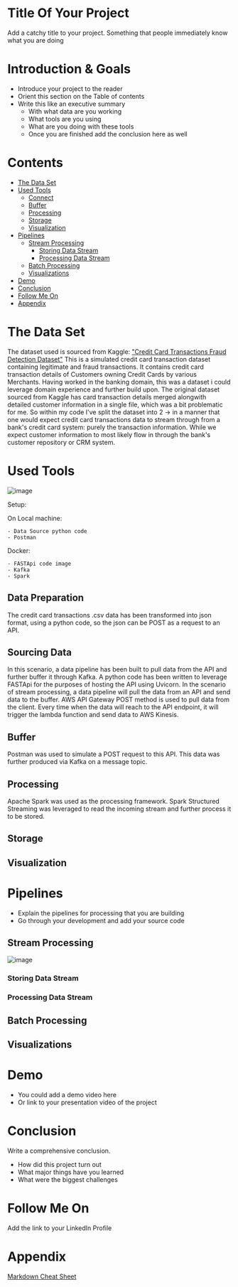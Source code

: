 
# Title Of Your Project
Add a catchy title to your project. Something that people immediately know what you are doing

# Introduction & Goals
- Introduce your project to the reader
- Orient this section on the Table of contents
- Write this like an executive summary
  - With what data are you working
  - What tools are you using
  - What are you doing with these tools
  - Once you are finished add the conclusion here as well

# Contents

- [The Data Set](#the-data-set)
- [Used Tools](#used-tools)
  - [Connect](#connect)
  - [Buffer](#buffer)
  - [Processing](#processing)
  - [Storage](#storage)
  - [Visualization](#visualization)
- [Pipelines](#pipelines)
  - [Stream Processing](#stream-processing)
    - [Storing Data Stream](#storing-data-stream)
    - [Processing Data Stream](#processing-data-stream)
  - [Batch Processing](#batch-processing)
  - [Visualizations](#visualizations)
- [Demo](#demo)
- [Conclusion](#conclusion)
- [Follow Me On](#follow-me-on)
- [Appendix](#appendix)


# The Data Set

The dataset used is sourced from Kaggle: ["Credit Card Transactions Fraud Detection Dataset"](https://www.kaggle.com/datasets/kartik2112/fraud-detection)
This is a simulated credit card transaction dataset containing legitimate and fraud transactions. It contains credit card transaction details of Customers owning Credit Cards by various Merchants. 
Having worked in the banking domain, this was a dataset i could leverage domain experience and further build upon. The original dataset sourced from Kaggle has card transaction details merged alongwith detailed customer information in a single file, which was a bit problematic for me. So within my code I've split the dataset into 2 -> in a manner that one would expect credit card transactions data to stream through from a bank's credit card system: purely the transaction information. While we expect customer information to most likely flow in through the bank's customer repository or CRM system.

# Used Tools

![image](https://github.com/melba365/data_engineering/assets/26708646/db482d15-9272-437e-8232-d6c8e7a788f9)

Setup:

  On Local machine:
    
    - Data Source python code
    - Postman
    
  Docker:
   
    - FASTApi code image
    - Kafka
    - Spark


## Data Preparation
The credit card transactions .csv data has been transformed into json format, using a python code, so the json can be POST as a request to an API.

## Sourcing Data
In this scenario, a data pipeline has been built to pull data from the API and further buffer it through Kafka. A python code has been written to leverage FASTApi for the purposes of hosting the API using Uvicorn. 
In the scenario of stream processing, a data pipeline will pull the data from an API and send data to the buffer. AWS API Gateway POST method is used to pull data from the client. Every time when the data will reach to the API endpoint, it will trigger the lambda function and send data to AWS Kinesis.

## Buffer
Postman was used to simulate a POST request to this API. This data was further produced via Kafka on a message topic.

## Processing
Apache Spark was used as the processing framework. Spark Structured Streaming was leveraged to read the incoming stream and further process it to be stored.

## Storage
## Visualization

# Pipelines
- Explain the pipelines for processing that you are building
- Go through your development and add your source code

## Stream Processing
![image](https://github.com/melba365/data_engineering/assets/26708646/b8b2fde6-8694-4cd8-8ed6-6f6f51fcc8e5)


### Storing Data Stream
### Processing Data Stream
## Batch Processing
## Visualizations

# Demo
- You could add a demo video here
- Or link to your presentation video of the project

# Conclusion
Write a comprehensive conclusion.
- How did this project turn out
- What major things have you learned
- What were the biggest challenges

# Follow Me On
Add the link to your LinkedIn Profile

# Appendix

[Markdown Cheat Sheet](https://github.com/adam-p/markdown-here/wiki/Markdown-Cheatsheet)
